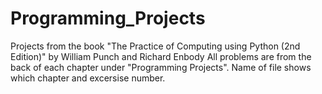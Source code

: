 # Programming_Projects

Projects from the book "The Practice of Computing using Python (2nd Edition)" by William Punch and Richard Enbody
All problems are from the back of each chapter under "Programming Projects". Name of file shows which chapter
and excersise number.
